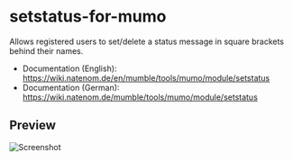 # setstatus-for-mumo
Allows registered users to set/delete a status message in square brackets behind their names.

* Documentation (English): https://wiki.natenom.de/en/mumble/tools/mumo/module/setstatus
* Documentation (German): https://wiki.natenom.de/mumble/tools/mumo/module/setstatus

## Preview
![Screenshot](https://wiki.natenom.de/_media/mumble/tools/mumo/module/mumble-server_mumo_setstatus.png)
